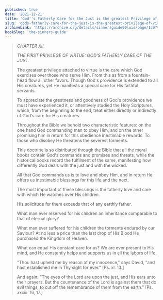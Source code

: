 ```yaml
---
published: true
date: '2021-12-21'
title: 'God''s Fatherly Care for the Just is the greatest Privilege of Virtue'
slug: 'gods-fatherly-care-for-the-just-is-the-greatest-privilege-of-virtue'
archiveLink: 'https://archive.org/details/sinnersguide00luis/page/130?view=theater'
bookSlug: 'the-sinners-guide'
---
```


> *CHAPTER XII.*
> 
> *THE FIRST PRIVILEGE OF VIRTUE: GOD'S FATHERLY CARE OF THE JUST.*
> 
> The greatest privilege attached to virtue is the care which God exercises over those who serve Him. From this as from a fountain-head flow all other favors. Though God's providence is extended to all His creatures, yet He manifests a special care for His faithful servants.
> 
> To appreciate the greatness and goodness of God's providence we must have experienced it, or attentively studied the Holy Scriptures, which, from the beginning to the end, treat either directly or indirectly of God's care for His creatures.
> 
> Throughout the Bible we behold two characteristic features: on the one hand God commanding man to obey Him, and on the other promising him in return for this obedience inestimable rewards. To those who disobey He threatens the severest torments.
> 
> This doctrine is so distributed through the Bible that all the moral books contain God's commands and promises and threats, while the historical books record the fulfilment of the same, manifesting how differently God deals with the just and with the wicked.
> 
> All that God commands us is to love and obey Him, and in return He offers us inestimable blessings for this life and the next.
> 
> The most important of these blessings is the fatherly love and care with which He watches over His children.
> 
> His solicitude for them exceeds that of any earthly father.
> 
> What man ever reserved for his children an inheritance comparable to that of eternal glory?
> 
> What man ever suffered for his children the torments endured by our Saviour? At no less a price than the last drop of His Blood He purchased the Kingdom of Heaven.
> 
> What can equal His constant care for us? We are ever present to His mind, and He constantly helps and supports us in all the labors of life.
> 
> "Thou hast upheld me by reason of my innocence," says David, "and hast established me in Thy sight for ever." [Ps. xl. 13.]
> 
> And again: "The eyes of the Lord are upon the just, and His ears unto their prayers. But the countenance of the Lord is against them that do evil things, to cut off the remembrance of them from the earth." [Ps. xxxiii. 16, 17.]